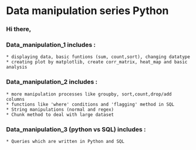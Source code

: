 # Data manipulation series Python
### Hi there,
### Data_manipulation_1 includes :
    * displaying data, basic funtions (sum, count,sort), changing datatype
    * creating plot by matplotlib, create corr_matrix, heat_map and basic analysis
### Data_manipulation_2 includes :
    * more manipulation processes like groupby, sort,count,drop/add columns
    * functions like 'where' conditions and 'flagging' method in SQL
    * String manipulations (normal and regex)
    * Chunk method to deal with large dataset
### Data_manipulation_3 (python vs SQL) includes :
    * Queries which are written in Python and SQL
